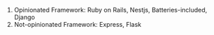 1. Opinionated Framework: Ruby on Rails, Nestjs, Batteries-included, Django
2. Not-opinionated Framework: Express, Flask